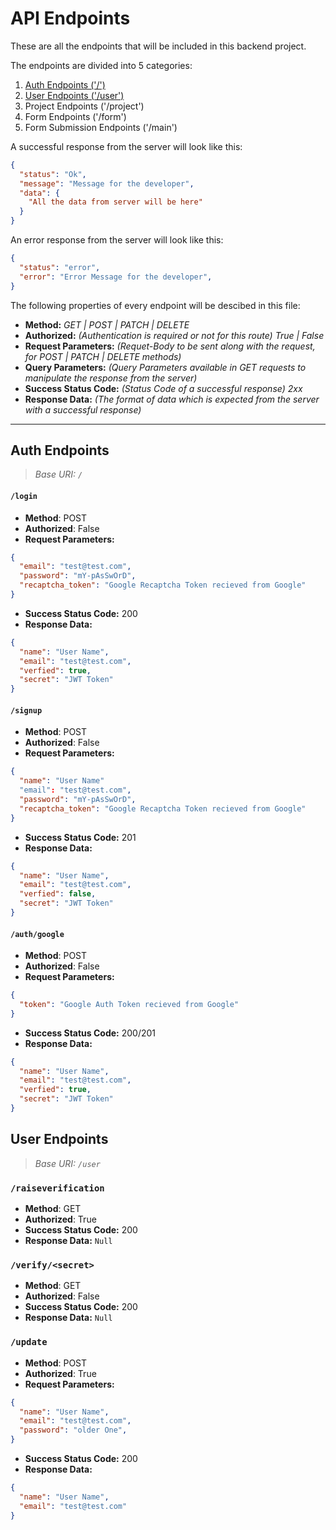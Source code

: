 # API Endpoints

These are all the endpoints that will be included in this backend project.

The endpoints are divided into 5 categories:
  1. [Auth Endpoints ('/')](#auth-endpoints)
  2. [User Endpoints ('/user')](#user-endpoints)
  3. Project Endpoints ('/project')
  4. Form Endpoints ('/form')
  5. Form Submission Endpoints ('/main')

A successful response from the server will look like this:
```json
{
  "status": "Ok",
  "message": "Message for the developer",
  "data": {
    "All the data from server will be here"
  }
}
```

An error response from the server will look like this:
```json
{
  "status": "error",
  "error": "Error Message for the developer",
}
```

The following properties of every endpoint will be descibed in this file:
  * **Method:** *GET | POST | PATCH | DELETE*
  * **Authorized:** *(Authentication is required or not for this route) True | False*
  * **Request Parameters:** *(Requet-Body to be sent along with the request, for POST | PATCH | DELETE methods)*
  * **Query Parameters:** *(Query Parameters available in GET requests to manipulate the response from the server)*
  * **Success Status Code:** *(Status Code of a successful response) 2xx*
  * **Response Data:** *(The format of data which is expected from the server with a successful response)*

---

## Auth Endpoints
> *Base URI: `/`*

#### `/login`

- **Method**: POST
- **Authorized**: False
- **Request Parameters:**
```json
{
  "email": "test@test.com",
  "password": "mY-pAsSwOrD",
  "recaptcha_token": "Google Recaptcha Token recieved from Google"
}
```
- **Success Status Code:** 200
- **Response Data:** 
```json
{
  "name": "User Name",
  "email": "test@test.com",
  "verfied": true,
  "secret": "JWT Token"
}
```

#### `/signup`

- **Method**: POST
- **Authorized**: False
- **Request Parameters:**
```json
{
  "name": "User Name"
  "email": "test@test.com",
  "password": "mY-pAsSwOrD",
  "recaptcha_token": "Google Recaptcha Token recieved from Google"
}
```
- **Success Status Code:** 201
- **Response Data:** 
```json
{
  "name": "User Name",
  "email": "test@test.com",
  "verfied": false,
  "secret": "JWT Token"
}
```

#### `/auth/google`

- **Method**: POST
- **Authorized**: False
- **Request Parameters:**
```json
{
  "token": "Google Auth Token recieved from Google"
}
```
- **Success Status Code:** 200/201
- **Response Data:** 
```json
{
  "name": "User Name",
  "email": "test@test.com",
  "verfied": true,
  "secret": "JWT Token"
}
```

## User Endpoints
> *Base URI: `/user`*

### `/raiseverification`

- **Method**: GET
- **Authorized**: True
- **Success Status Code:** 200
- **Response Data:** `Null`

### `/verify/<secret>`

- **Method**: GET
- **Authorized**: False
- **Success Status Code:** 200
- **Response Data:** `Null`

### `/update`

- **Method**: POST
- **Authorized**: True
- **Request Parameters:**
```json
{
  "name": "User Name",
  "email": "test@test.com",
  "password": "older One",
}
```
- **Success Status Code:** 200
- **Response Data:** 
```json
{
  "name": "User Name",
  "email": "test@test.com"
}
```
